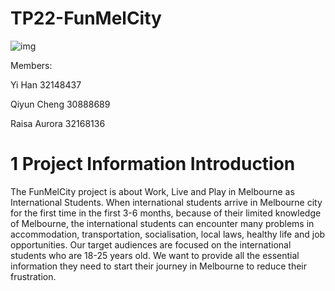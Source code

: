 # TP22-FunMelCity




![img](https://lh5.googleusercontent.com/dTzNtWGt5H1Ljpjf89jNxuKfnhYtKR0kRE_mqWI9aWIaocdyK9f_5XDM5gGId0bL6Rx1qVNeRIgUOJ1uSmlCAwcYiAgCU041ivTivcUANIqYNg-2FI3VBfsffPbaFeR2XN3UoUny82Gi6OdO9EQ0o5AzBlEWVvTgLHiS4QKgQ1pyhaFgiZQwdQqm8Q)

Members:

Yi Han 32148437

Qiyun Cheng 30888689

Raisa Aurora 32168136

# 1 Project Information Introduction

The FunMelCity project is about Work, Live and Play in Melbourne as International Students. When international students arrive in Melbourne city for the first time in the first 3-6 months, because of their limited knowledge of Melbourne, the international students can encounter many problems in accommodation, transportation, socialisation, local laws, healthy life and job opportunities. Our target audiences are focused on the international students who are 18-25 years old. We want to provide all the essential information they need to start their journey in Melbourne to reduce their frustration.